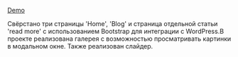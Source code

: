 [Demo](https://taktik888.github.io/bluerex-bootstrap)

Свёрстано три страницы 'Home', 'Blog' и страница отдельной статьи 'read more' с использованием Bootstrap для интеграции с WordPress.В проекте реализована галерея с возможностью просматривать картинки в модальном окне. Также реализован слайдер.
